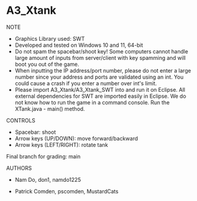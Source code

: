 # A3_Xtank

NOTE
  - Graphics Library used: SWT
  - Developed and tested on Windows 10 and 11, 64-bit
  - Do not spam the spacebar/shoot key! Some computers cannot handle large amount of inputs from server/client with key spamming and will boot you out of the game.
  - When inputting the IP address/port number, please do not enter a large number since your address and ports are validated using an int. You could cause a crash if you enter a number over int's limit.
  - Please import A3_Xtank/A3_Xtank_SWT into and run it on Eclipse. All external dependencies for SWT are imported easily in Eclipse. We do not know how to run the game in a command console. Run the XTank.java - main() method.
  
CONTROLS
  - Spacebar: shoot
  - Arrow keys (UP/DOWN): move forward/backward
  - Arrow keys (LEFT/RIGHT): rotate tank

Final branch for grading: main

AUTHORS

  - Nam Do, don1, namdo1225
  
  - Patrick Comden, pscomden, MustardCats

